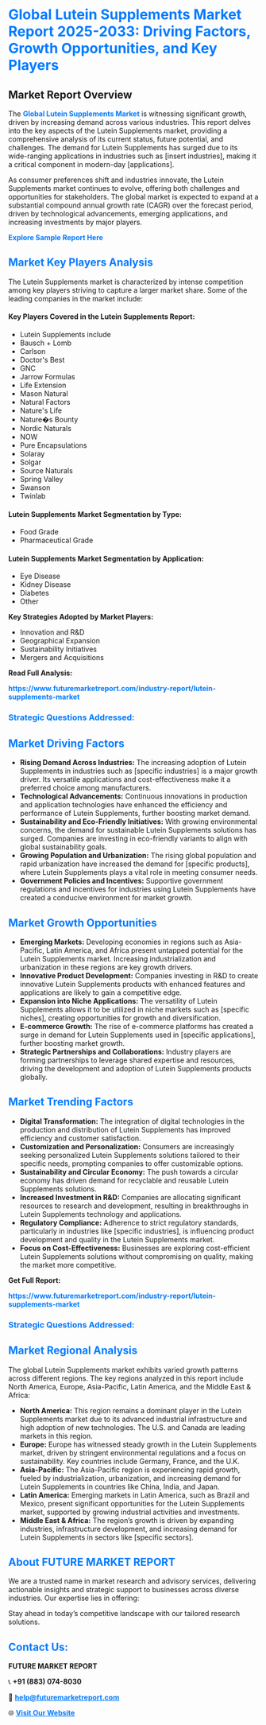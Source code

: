 <h1 style="color: #007BFF;">Global Lutein Supplements Market Report 2025-2033: Driving Factors, Growth Opportunities, and Key Players</h1>

<section id="overview">
<h2>Market Report Overview</h2>
<p>The <a href="https://www.futuremarketreport.com/industry-report/lutein-supplements-market" style="color: #007BFF; text-decoration: none;"><strong>Global Lutein Supplements Market</strong></a> is witnessing significant growth, driven by increasing demand across various industries. This report delves into the key aspects of the Lutein Supplements market, providing a comprehensive analysis of its current status, future potential, and challenges. The demand for Lutein Supplements has surged due to its wide-ranging applications in industries such as [insert industries], making it a critical component in modern-day [applications].</p>
<p>As consumer preferences shift and industries innovate, the Lutein Supplements market continues to evolve, offering both challenges and opportunities for stakeholders. The global market is expected to expand at a substantial compound annual growth rate (CAGR) over the forecast period, driven by technological advancements, emerging applications, and increasing investments by major players.</p>
</section>

<section id="overview">
<p><a href="https://www.futuremarketreport.com/request-sample/reportId=101355" style="color: #007BFF; text-decoration: none;"><strong>Explore Sample Report Here</strong></a></p>
</section>

<section id="key-players">
<h2 style="color: #007BFF;">Market Key Players Analysis</h2>
<p>The Lutein Supplements market is characterized by intense competition among key players striving to capture a larger market share. Some of the leading companies in the market include:</p>
<h4>Key Players Covered in the Lutein Supplements Report:</h4>
<ul><li>Lutein Supplements include</li><li>Bausch + Lomb</li><li>Carlson</li><li>Doctor&#039;s Best</li><li>GNC</li><li>Jarrow Formulas</li><li>Life Extension</li><li>Mason Natural</li><li>Natural Factors</li><li>Nature&#039;s Life</li><li>Nature�s Bounty</li><li>Nordic Naturals</li><li>NOW</li><li>Pure Encapsulations</li><li>Solaray</li><li>Solgar</li><li>Source Naturals</li><li>Spring Valley</li><li>Swanson</li><li>Twinlab</li></ul>
<h4>Lutein Supplements Market Segmentation by Type:</h4>
<ul><li>Food Grade</li><li>Pharmaceutical Grade</li></ul>

<h4>Lutein Supplements Market Segmentation by Application:</h4>
<ul><li>Eye Disease</li><li>Kidney Disease</li><li>Diabetes</li><li>Other</li></ul>
<p><strong>Key Strategies Adopted by Market Players:</strong></p>
<ul>
<li>Innovation and R&D</li>
<li>Geographical Expansion</li>
<li>Sustainability Initiatives</li>
<li>Mergers and Acquisitions</li>
</ul>
</section>

<section>
<p><strong>Read Full Analysis: </strong></p><a href="https://www.futuremarketreport.com/industry-report/lutein-supplements-market" style="color: #007BFF; text-decoration: none;"><strong>https://www.futuremarketreport.com/industry-report/lutein-supplements-market</strong></a>
<h3 style="color: #007BFF;">Strategic Questions Addressed:</h3>
</section>

<section id="driving-factors">
<h2 style="color: #007BFF;">Market Driving Factors</h2>
<ul>
<li><strong>Rising Demand Across Industries:</strong> The increasing adoption of Lutein Supplements in industries such as [specific industries] is a major growth driver. Its versatile applications and cost-effectiveness make it a preferred choice among manufacturers.</li>
<li><strong>Technological Advancements:</strong> Continuous innovations in production and application technologies have enhanced the efficiency and performance of Lutein Supplements, further boosting market demand.</li>
<li><strong>Sustainability and Eco-Friendly Initiatives:</strong> With growing environmental concerns, the demand for sustainable Lutein Supplements solutions has surged. Companies are investing in eco-friendly variants to align with global sustainability goals.</li>
<li><strong>Growing Population and Urbanization:</strong> The rising global population and rapid urbanization have increased the demand for [specific products], where Lutein Supplements plays a vital role in meeting consumer needs.</li>
<li><strong>Government Policies and Incentives:</strong> Supportive government regulations and incentives for industries using Lutein Supplements have created a conducive environment for market growth.</li>
</ul>
</section>

<section id="growth-opportunities">
<h2 style="color: #007BFF;">Market Growth Opportunities</h2>
<ul>
<li><strong>Emerging Markets:</strong> Developing economies in regions such as Asia-Pacific, Latin America, and Africa present untapped potential for the Lutein Supplements market. Increasing industrialization and urbanization in these regions are key growth drivers.</li>
<li><strong>Innovative Product Development:</strong> Companies investing in R&D to create innovative Lutein Supplements products with enhanced features and applications are likely to gain a competitive edge.</li>
<li><strong>Expansion into Niche Applications:</strong> The versatility of Lutein Supplements allows it to be utilized in niche markets such as [specific niches], creating opportunities for growth and diversification.</li>
<li><strong>E-commerce Growth:</strong> The rise of e-commerce platforms has created a surge in demand for Lutein Supplements used in [specific applications], further boosting market growth.</li>
<li><strong>Strategic Partnerships and Collaborations:</strong> Industry players are forming partnerships to leverage shared expertise and resources, driving the development and adoption of Lutein Supplements products globally.</li>
</ul>
</section>

<section id="trending-factors">
<h2 style="color: #007BFF;">Market Trending Factors</h2>
<ul>
<li><strong>Digital Transformation:</strong> The integration of digital technologies in the production and distribution of Lutein Supplements has improved efficiency and customer satisfaction.</li>
<li><strong>Customization and Personalization:</strong> Consumers are increasingly seeking personalized Lutein Supplements solutions tailored to their specific needs, prompting companies to offer customizable options.</li>
<li><strong>Sustainability and Circular Economy:</strong> The push towards a circular economy has driven demand for recyclable and reusable Lutein Supplements solutions.</li>
<li><strong>Increased Investment in R&D:</strong> Companies are allocating significant resources to research and development, resulting in breakthroughs in Lutein Supplements technology and applications.</li>
<li><strong>Regulatory Compliance:</strong> Adherence to strict regulatory standards, particularly in industries like [specific industries], is influencing product development and quality in the Lutein Supplements market.</li>
<li><strong>Focus on Cost-Effectiveness:</strong> Businesses are exploring cost-efficient Lutein Supplements solutions without compromising on quality, making the market more competitive.</li>
</ul>
</section>

<section>
<p><strong>Get Full Report: </strong></p><a href="https://www.futuremarketreport.com/industry-report/lutein-supplements-market" style="color: #007BFF; text-decoration: none;"><strong>https://www.futuremarketreport.com/industry-report/lutein-supplements-market</strong></a>
<h3 style="color: #007BFF;">Strategic Questions Addressed:</h3>
</section>


<section id="regional-analysis">
<h2 style="color: #007BFF;">Market Regional Analysis</h2>
<p>The global Lutein Supplements market exhibits varied growth patterns across different regions. The key regions analyzed in this report include North America, Europe, Asia-Pacific, Latin America, and the Middle East & Africa:</p>
<ul>
<li><strong>North America:</strong> This region remains a dominant player in the Lutein Supplements market due to its advanced industrial infrastructure and high adoption of new technologies. The U.S. and Canada are leading markets in this region.</li>
<li><strong>Europe:</strong> Europe has witnessed steady growth in the Lutein Supplements market, driven by stringent environmental regulations and a focus on sustainability. Key countries include Germany, France, and the U.K.</li>
<li><strong>Asia-Pacific:</strong> The Asia-Pacific region is experiencing rapid growth, fueled by industrialization, urbanization, and increasing demand for Lutein Supplements in countries like China, India, and Japan.</li>
<li><strong>Latin America:</strong> Emerging markets in Latin America, such as Brazil and Mexico, present significant opportunities for the Lutein Supplements market, supported by growing industrial activities and investments.</li>
<li><strong>Middle East & Africa:</strong> The region’s growth is driven by expanding industries, infrastructure development, and increasing demand for Lutein Supplements in sectors like [specific sectors].</li>
</ul>
</section>

<footer>
<h2 style="color: #007BFF;">About FUTURE MARKET REPORT</h2>
<p>We are a trusted name in market research and advisory services, delivering actionable insights and strategic support to businesses across diverse industries. Our expertise lies in offering:</p>

<p>Stay ahead in today’s competitive landscape with our tailored research solutions.</p>

<h2 style="color: #007BFF;">Contact Us:</h2>
<p><strong>FUTURE MARKET REPORT</strong></p>
<p>📞 <strong>+91 (883) 074-8030</strong></p>
<p>📧 <strong><a href="mailto:help@futuremarketreport.com" style="color: #007BFF;">help@futuremarketreport.com</a></strong></p>
<p>🌐 <strong><a href="https://www.futuremarketreport.com/" style="color: #007BFF;">Visit Our Website</a></strong></p>
</footer>